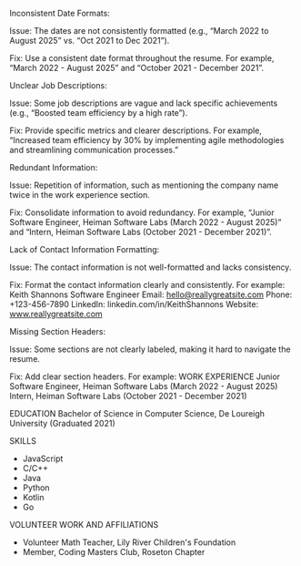 Inconsistent Date Formats:

Issue: The dates are not consistently formatted (e.g., “March 2022 to August 2025” vs. “Oct 2021 to Dec 2021”).

Fix: Use a consistent date format throughout the resume. For example, “March 2022 - August 2025” and “October 2021 - December 2021”.

Unclear Job Descriptions:

Issue: Some job descriptions are vague and lack specific achievements (e.g., “Boosted team efficiency by a high rate”).

Fix: Provide specific metrics and clearer descriptions. For example, “Increased team efficiency by 30% by implementing agile methodologies and streamlining communication processes.”

Redundant Information:

Issue: Repetition of information, such as mentioning the company name twice in the work experience section.

Fix: Consolidate information to avoid redundancy. For example, “Junior Software Engineer, Heiman Software Labs (March 2022 - August 2025)” and “Intern, Heiman Software Labs (October 2021 - December 2021)”.

Lack of Contact Information Formatting:

Issue: The contact information is not well-formatted and lacks consistency.

Fix: Format the contact information clearly and consistently. For example:
Keith Shannons
Software Engineer
Email: hello@reallygreatsite.com
Phone: +123-456-7890
LinkedIn: linkedin.com/in/KeithShannons
Website: www.reallygreatsite.com

Missing Section Headers:

Issue: Some sections are not clearly labeled, making it hard to navigate the resume.

Fix: Add clear section headers. For example:
WORK EXPERIENCE
Junior Software Engineer, Heiman Software Labs (March 2022 - August 2025)
Intern, Heiman Software Labs (October 2021 - December 2021)

EDUCATION
Bachelor of Science in Computer Science, De Loureigh University (Graduated 2021)

SKILLS

- JavaScript
- C/C++
- Java
- Python
- Kotlin
- Go

VOLUNTEER WORK AND AFFILIATIONS

- Volunteer Math Teacher, Lily River Children's Foundation
- Member, Coding Masters Club, Roseton Chapter
